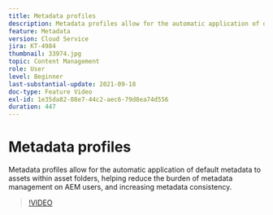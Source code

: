 ```yaml
---
title: Metadata profiles
description: Metadata profiles allow for the automatic application of default metadata to assets within asset folders, helping reduce the burden of metadata management on AEM users, and increasing metadata consistency.
feature: Metadata
version: Cloud Service
jira: KT-4984
thumbnail: 33974.jpg
topic: Content Management
role: User
level: Beginner
last-substantial-update: 2021-09-18
doc-type: Feature Video
exl-id: 1e35da82-08e7-44c2-aec6-79d8ea74d556
duration: 447
---
```

# Metadata profiles

Metadata profiles allow for the automatic application of default metadata to assets within asset folders, helping reduce the burden of metadata management on AEM users, and increasing metadata consistency.

>[!VIDEO](https://video.tv.adobe.com/v/33974?quality=12&learn=on)
